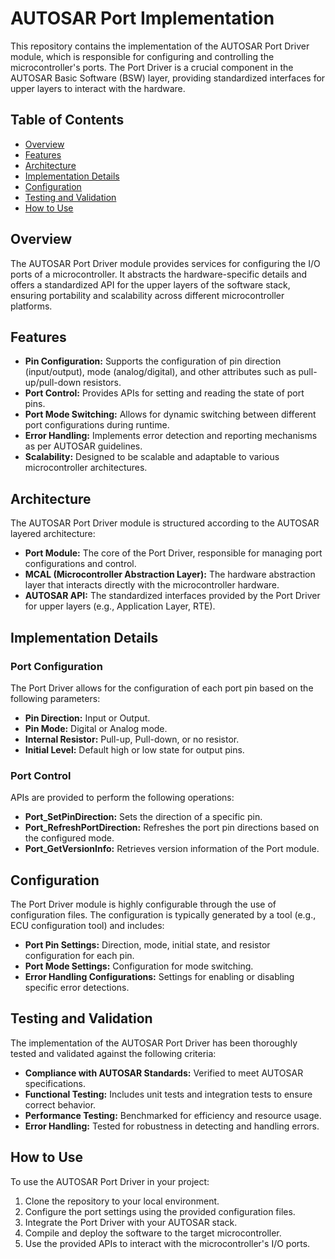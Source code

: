 # AUTOSAR Port Implementation

This repository contains the implementation of the AUTOSAR Port Driver module, which is responsible for configuring and controlling the microcontroller's ports. The Port Driver is a crucial component in the AUTOSAR Basic Software (BSW) layer, providing standardized interfaces for upper layers to interact with the hardware.

## Table of Contents

- [Overview](#overview)
- [Features](#features)
- [Architecture](#architecture)
- [Implementation Details](#implementation-details)
- [Configuration](#configuration)
- [Testing and Validation](#testing-and-validation)
- [How to Use](#how-to-use)

## Overview

The AUTOSAR Port Driver module provides services for configuring the I/O ports of a microcontroller. It abstracts the hardware-specific details and offers a standardized API for the upper layers of the software stack, ensuring portability and scalability across different microcontroller platforms.

## Features

- **Pin Configuration:** Supports the configuration of pin direction (input/output), mode (analog/digital), and other attributes such as pull-up/pull-down resistors.
- **Port Control:** Provides APIs for setting and reading the state of port pins.
- **Port Mode Switching:** Allows for dynamic switching between different port configurations during runtime.
- **Error Handling:** Implements error detection and reporting mechanisms as per AUTOSAR guidelines.
- **Scalability:** Designed to be scalable and adaptable to various microcontroller architectures.

## Architecture

The AUTOSAR Port Driver module is structured according to the AUTOSAR layered architecture:

- **Port Module:** The core of the Port Driver, responsible for managing port configurations and control.
- **MCAL (Microcontroller Abstraction Layer):** The hardware abstraction layer that interacts directly with the microcontroller hardware.
- **AUTOSAR API:** The standardized interfaces provided by the Port Driver for upper layers (e.g., Application Layer, RTE).

## Implementation Details

### Port Configuration

The Port Driver allows for the configuration of each port pin based on the following parameters:

- **Pin Direction:** Input or Output.
- **Pin Mode:** Digital or Analog mode.
- **Internal Resistor:** Pull-up, Pull-down, or no resistor.
- **Initial Level:** Default high or low state for output pins.

### Port Control

APIs are provided to perform the following operations:

- **Port_SetPinDirection:** Sets the direction of a specific pin.
- **Port_RefreshPortDirection:** Refreshes the port pin directions based on the configured mode.
- **Port_GetVersionInfo:** Retrieves version information of the Port module.

## Configuration

The Port Driver module is highly configurable through the use of configuration files. The configuration is typically generated by a tool (e.g., ECU configuration tool) and includes:

- **Port Pin Settings:** Direction, mode, initial state, and resistor configuration for each pin.
- **Port Mode Settings:** Configuration for mode switching.
- **Error Handling Configurations:** Settings for enabling or disabling specific error detections.

## Testing and Validation

The implementation of the AUTOSAR Port Driver has been thoroughly tested and validated against the following criteria:

- **Compliance with AUTOSAR Standards:** Verified to meet AUTOSAR specifications.
- **Functional Testing:** Includes unit tests and integration tests to ensure correct behavior.
- **Performance Testing:** Benchmarked for efficiency and resource usage.
- **Error Handling:** Tested for robustness in detecting and handling errors.

## How to Use

To use the AUTOSAR Port Driver in your project:

1. Clone the repository to your local environment.
2. Configure the port settings using the provided configuration files.
3. Integrate the Port Driver with your AUTOSAR stack.
4. Compile and deploy the software to the target microcontroller.
5. Use the provided APIs to interact with the microcontroller's I/O ports.
